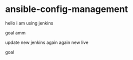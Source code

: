 # ansible-config-management

hello i am using jenkins

goal amm

update new jenkins
again
again new live 

goal 

